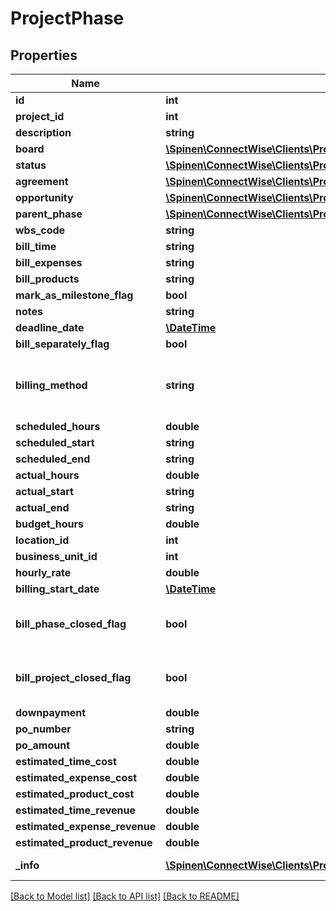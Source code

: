 # ProjectPhase

## Properties
Name | Type | Description | Notes
------------ | ------------- | ------------- | -------------
**id** | **int** |  | [optional] 
**project_id** | **int** |  | [optional] 
**description** | **string** |  | 
**board** | [**\Spinen\ConnectWise\Clients\Project\Spinen\ConnectWise\Clients\Project\Model\ProjectBoardReference**](ProjectBoardReference.md) |  | [optional] 
**status** | [**\Spinen\ConnectWise\Clients\Project\Spinen\ConnectWise\Clients\Project\Model\PhaseStatusReference**](PhaseStatusReference.md) |  | [optional] 
**agreement** | [**\Spinen\ConnectWise\Clients\Project\Spinen\ConnectWise\Clients\Project\Model\AgreementReference**](AgreementReference.md) |  | [optional] 
**opportunity** | [**\Spinen\ConnectWise\Clients\Project\Spinen\ConnectWise\Clients\Project\Model\OpportunityReference**](OpportunityReference.md) |  | [optional] 
**parent_phase** | [**\Spinen\ConnectWise\Clients\Project\Spinen\ConnectWise\Clients\Project\Model\ProjectPhaseReference**](ProjectPhaseReference.md) |  | [optional] 
**wbs_code** | **string** |  | [optional] 
**bill_time** | **string** |  | [optional] 
**bill_expenses** | **string** |  | [optional] 
**bill_products** | **string** |  | [optional] 
**mark_as_milestone_flag** | **bool** |  | [optional] 
**notes** | **string** |  | [optional] 
**deadline_date** | [**\DateTime**](\DateTime.md) |  | [optional] 
**bill_separately_flag** | **bool** |  | [optional] 
**billing_method** | **string** | billingMethod is required if the phase billSeparatelyFlag is true | [optional] 
**scheduled_hours** | **double** |  | [optional] 
**scheduled_start** | **string** |  | [optional] 
**scheduled_end** | **string** |  | [optional] 
**actual_hours** | **double** |  | [optional] 
**actual_start** | **string** |  | [optional] 
**actual_end** | **string** |  | [optional] 
**budget_hours** | **double** |  | [optional] 
**location_id** | **int** |  | [optional] 
**business_unit_id** | **int** |  | [optional] 
**hourly_rate** | **double** |  | [optional] 
**billing_start_date** | [**\DateTime**](\DateTime.md) |  | [optional] 
**bill_phase_closed_flag** | **bool** | This phase can only be billed after it has been closed | [optional] 
**bill_project_closed_flag** | **bool** | This phase can only be billed after the project has been closed | [optional] 
**downpayment** | **double** |  | [optional] 
**po_number** | **string** |  | [optional] 
**po_amount** | **double** |  | [optional] 
**estimated_time_cost** | **double** |  | [optional] 
**estimated_expense_cost** | **double** |  | [optional] 
**estimated_product_cost** | **double** |  | [optional] 
**estimated_time_revenue** | **double** |  | [optional] 
**estimated_expense_revenue** | **double** |  | [optional] 
**estimated_product_revenue** | **double** |  | [optional] 
**_info** | [**\Spinen\ConnectWise\Clients\Project\Spinen\ConnectWise\Clients\Project\Model\Metadata**](Metadata.md) | Metadata of the entity | [optional] 

[[Back to Model list]](../README.md#documentation-for-models) [[Back to API list]](../README.md#documentation-for-api-endpoints) [[Back to README]](../README.md)



